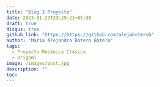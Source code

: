 ```yaml
---
title: "Blog 3 Proyecto"
date: 2023-01-23T23:29:21+05:30
draft: true
disqus: true
github_link: "https://https://github.com/alejaboterob"
author: "Maria Alejandra Botero Botero"
tags:
  - Proyecto Mecánica Clásica
  - Origami
image: /images/post.jpg
description: ""
toc:
---
```

